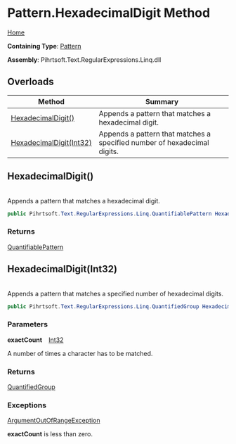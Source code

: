 # Pattern\.HexadecimalDigit Method

[Home](../../../../../../README.md)

**Containing Type**: [Pattern](../README.md)

**Assembly**: Pihrtsoft\.Text\.RegularExpressions\.Linq\.dll

## Overloads

| Method | Summary |
| ------ | ------- |
| [HexadecimalDigit()](#Pihrtsoft_Text_RegularExpressions_Linq_Pattern_HexadecimalDigit) | Appends a pattern that matches a hexadecimal digit\. |
| [HexadecimalDigit(Int32)](#Pihrtsoft_Text_RegularExpressions_Linq_Pattern_HexadecimalDigit_System_Int32_) | Appends a pattern that matches a specified number of hexadecimal digits\. |

## HexadecimalDigit\(\) <a id="Pihrtsoft_Text_RegularExpressions_Linq_Pattern_HexadecimalDigit"></a>

\
Appends a pattern that matches a hexadecimal digit\.

```csharp
public Pihrtsoft.Text.RegularExpressions.Linq.QuantifiablePattern HexadecimalDigit()
```

### Returns

[QuantifiablePattern](../../QuantifiablePattern/README.md)

## HexadecimalDigit\(Int32\) <a id="Pihrtsoft_Text_RegularExpressions_Linq_Pattern_HexadecimalDigit_System_Int32_"></a>

\
Appends a pattern that matches a specified number of hexadecimal digits\.

```csharp
public Pihrtsoft.Text.RegularExpressions.Linq.QuantifiedGroup HexadecimalDigit(int exactCount)
```

### Parameters

**exactCount** &ensp; [Int32](https://docs.microsoft.com/en-us/dotnet/api/system.int32)

A number of times a character has to be matched\.

### Returns

[QuantifiedGroup](../../QuantifiedGroup/README.md)

### Exceptions

[ArgumentOutOfRangeException](https://docs.microsoft.com/en-us/dotnet/api/system.argumentoutofrangeexception)

**exactCount** is less than zero\.


